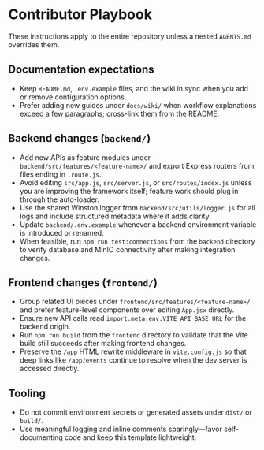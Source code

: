 # Contributor Playbook

These instructions apply to the entire repository unless a nested `AGENTS.md` overrides them.

## Documentation expectations
- Keep `README.md`, `.env.example` files, and the wiki in sync when you add or remove configuration options.
- Prefer adding new guides under `docs/wiki/` when workflow explanations exceed a few paragraphs; cross-link them from the README.

## Backend changes (`backend/`)
- Add new APIs as feature modules under `backend/src/features/<feature-name>/` and export Express routers from files ending in `.route.js`.
- Avoid editing `src/app.js`, `src/server.js`, or `src/routes/index.js` unless you are improving the framework itself; feature work should plug in through the auto-loader.
- Use the shared Winston logger from `backend/src/utils/logger.js` for all logs and include structured metadata where it adds clarity.
- Update `backend/.env.example` whenever a backend environment variable is introduced or renamed.
- When feasible, run `npm run test:connections` from the `backend` directory to verify database and MinIO connectivity after making integration changes.

## Frontend changes (`frontend/`)
- Group related UI pieces under `frontend/src/features/<feature-name>/` and prefer feature-level components over editing `App.jsx` directly.
- Ensure new API calls read `import.meta.env.VITE_API_BASE_URL` for the backend origin.
- Run `npm run build` from the `frontend` directory to validate that the Vite build still succeeds after making frontend changes.
- Preserve the `/app` HTML rewrite middleware in `vite.config.js` so that deep links like `/app/events` continue to resolve when the dev server is accessed directly.

## Tooling
- Do not commit environment secrets or generated assets under `dist/` or `build/`.
- Use meaningful logging and inline comments sparingly—favor self-documenting code and keep this template lightweight.
